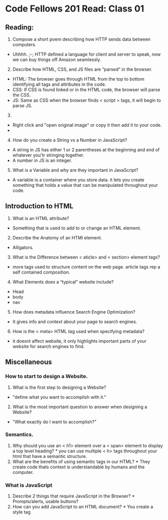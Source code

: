 # Code Fellows 201 Read: Class 01
## Reading: 
1. Compose a short poem describing how HTTP sends data between computers.
  * Uhhhh. ;-; HTTP defined a language for client and server to speak, now we can buy things off Amazon seamlessly. 
2. Describe how HTML, CSS, and JS files are “parsed” in the browser.
  * HTML: The browser goes through HTML from the top to bottom identifying all tags and attributes in the code. 
  * CSS: If CSS is found linked or in the HTML code, the browser will parse the CSS.
  * JS: Same as CSS when the browser finds < script > tags, it will begin to parse JS.
3. 
  * Right click and "open original image" or copy it  then add it to your code.
  *  
4. How do you create a String vs a Number in JavaScript?
  * A string in JS has either 1 or 2 parentheses at the beginning and end of whatever you'tr stringing together. 
  * A number in JS is an integer. 
5. What is a Variable and why are they important in JavaScript?
  * A variable is a container where you store data. it lets you create something that holds a value that can be manipulated throughout your code. 
## Introduction to HTML
1. What is an HTML attribute?
  * Something that is used to add to or change an HTML element. 
2. Describe the Anatomy of an HTMl element. 
  * Alligators.
3. What is the Difference between < aticle> and < section> element tags?
  * more tags used to structure content on the web page. article tags rep a self contained composition.
4. What Elements does a “typical” website include?
  * Head
  * body
  * nav
5. How does metadata influence Search Engine Optimization?
  * It gives info and context about your page to search engines. 
6. How is the < meta> HTML tag used when specifying metadata?
  * it doesnt affect website, it only highlights important parts of your website for search engines to find. 
## Miscellaneous
### How to start to design a Website.
  1. What is the first step to designing a Website?
  * "define what you want to accomplish with it."
  2. What is the most important question to answer when designing a Website?
  * "What exactly do I want to accomplish?"
### Semantics.
  1. Why should you use an < h1> element over a < span> element to display a top level heading?
    * you can use multiple < h> tags throughout your html that have a semantic structure. 
  2. What are the benefits of using semantic tags in our HTML?
    * They create code thats context is understandable by humans and the computer. 
### What is JavaScript 
  1. Describe 2 things that require JavaScript in the Browser?
    * Prompts/alerts, usable buttons?
  2. How can you add JavaScript to an HTML document?
    * You create a style tag 